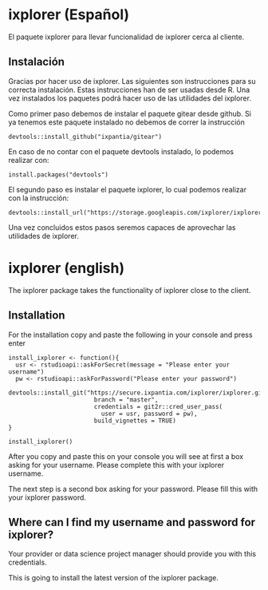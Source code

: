 # ixplorer (Español)

El paquete ixplorer para llevar funcionalidad de ixplorer cerca al cliente. 

## Instalación

Gracias por hacer uso de ixplorer. Las siguientes son instrucciones para su 
correcta instalación. Estas instrucciones han de ser usadas desde R. Una vez instalados los paquetes podrá hacer uso de las utilidades del ixplorer.

Como primer paso debemos de instalar el paquete gitear desde github. Si ya
tenemos este paquete instalado no debemos de correr la instrucción

```
devtools::install_github("ixpantia/gitear")
```

En caso de no contar con el paquete devtools instalado, lo podemos realizar con:

```
install.packages("devtools")
```

El segundo paso es instalar el paquete ixplorer, lo cual podemos realizar con la instrucción:

```
devtools::install_url("https://storage.googleapis.com/ixplorer/ixplorer_0.0.2.tar.gz")
```

Una vez concluidos estos pasos seremos capaces de aprovechar las utilidades de ixplorer.

# ixplorer (english)

The ixplorer package takes the functionality of ixplorer close to the client.

## Installation 

For the installation copy and paste the following in your console and press enter

```
install_ixplorer <- function(){
  usr <- rstudioapi::askForSecret(message = "Please enter your username")
  pw <- rstudioapi::askForPassword("Please enter your password")
  devtools::install_git("https://secure.ixpantia.com/ixplorer/ixplorer.git", 
                        branch = "master", 
                        credentials = git2r::cred_user_pass(
                          user = usr, password = pw),
                        build_vignettes = TRUE)
}

install_ixplorer()
```

After you copy and paste this on your console you will see at first a box asking
for your username. Please complete this with your ixplorer username. 

The next step is a second box asking for your password. Please fill this with
your ixplorer password.

## Where can I find my username and password for ixplorer?
Your provider or data science project manager should provide you with this
credentials. 


This is going to install the latest version of the ixplorer package.
